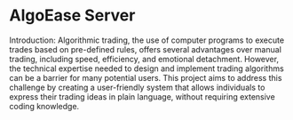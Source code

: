 # AlgoEase Server

Introduction: Algorithmic trading, the use of computer programs to execute trades based on pre-defined rules, offers several advantages over manual trading, including speed, efficiency, and emotional detachment. However, the technical expertise needed to design and implement trading algorithms can be a barrier for many potential users. This project aims to address this challenge by creating a user-friendly system that allows individuals to express their trading ideas in plain language, without requiring extensive coding knowledge.
